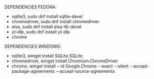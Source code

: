 DEPENDENCIES FEDORA:</br>
- sqlite3, sudo dnf install sqlite-devel
- chromedriver, sudo dnf install chromedriver
- alsa, sudo dnf install alsa-lib-devel
- yt-dlp, sudo dnf install yt-dlp
- chrome

DEPENDENCIES WINDOWS:</br>
- sqlite3, winget install SQLite.SQLite
- chromedriver, winget install Chromium.ChromeDriver
- chrome, winget install --id Google.Chrome --exact --silent --accept-package-agreements --accept-source-agreements
